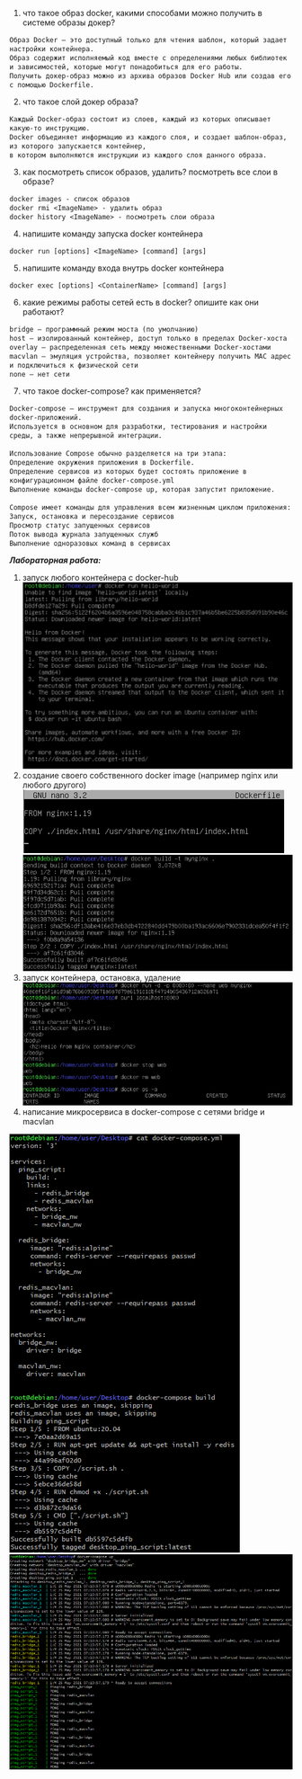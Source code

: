 1. что такое образ docker, какими способами можно получить в системе образы докер?
```
Образ Docker – это доступный только для чтения шаблон, который задает настройки контейнера.
Образ содержит исполняемый код вместе с определениями любых библиотек и зависимостей, которые могут понадобиться для его работы. 
Получить докер-образ можно из архива образов Docker Hub или создав его с помощью Dockerfile.
```
2. что такое слой докер образа?
```
Каждый Docker-образ состоит из слоев, каждый из которых описывает какую-то инструкцию.
Docker объединяет информацию из каждого слоя, и создает шаблон-образ, из которого запускается контейнер,
в котором выполняются инструкции из каждого слоя данного образа.
```
3. как посмотреть список образов, удалить? посмотреть все слои в образе?
```
docker images - список образов
docker rmi <ImageName> - удалить образ
docker history <ImageName> - посмотреть слои образа
```
4. напишите команду запуска docker контейнера
```
docker run [options] <ImageName> [command] [args]
```
5. напишите команду входа внутрь docker контейнера
```
docker exec [options] <ContainerName> [command] [args]
```
6. какие режимы работы сетей есть в docker? опишите как они работают?
```
bridge – программный режим моста (по умолчанию)
host – изолированный контейнер, доступ только в пределах Docker-хоста
overlay – распределенная сеть между множественными Docker-хостами 
macvlan – эмуляция устройства, позволяет контейнеру получить MAC адрес и подключиться к физической сети
none – нет сети
```
7. что такое docker-compose? как применяется?
```
Docker-compose – инструмент для создания и запуска многоконтейнерных docker-приложений.
Используется в основном для разработки, тестирования и настройки среды, а также непрерывной интеграции.
	
Использование Compose обычно разделяется на три этапа:
Определение окружения приложения в Dockerfile.
Определение сервисов из которых будет состоять приложение в конфигурационном файле docker-compose.yml
Выполнение команды docker-compose up, которая запустит приложение.

Compose имеет команды для управления всем жизненным циклом приложения:
Запуск, остановка и пересоздание сервисов
Просмотр статус запущенных сервисов
Поток вывода журнала запущенных служб
Выполнение одноразовых команд в сервисах
```

***Лабораторная работа:***
1. запуск любого контейнера с docker-hub
![1](1.png?raw=true)
2. создание своего собственного docker image (например nginx или любого другого)
![2](2.png?raw=true)
![3](3.png?raw=true)
3. запуск контейнера, остановка, удаление
![4](4.png?raw=true)
4. написание микросервиса в docker-compose с сетями bridge и macvlan

![5](5.png?raw=true)
![6](6.png?raw=true)
